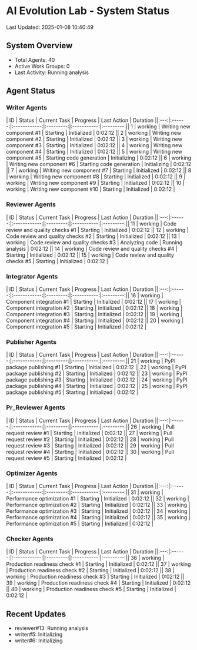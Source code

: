 # AI Evolution Lab - System Status
Last Updated: 2025-01-08 10:40:49

## System Overview
- Total Agents: 40
- Active Work Groups: 0
- Last Activity: Running analysis

## Agent Status

### Writer Agents
| ID | Status | Current Task | Progress | Last Action | Duration ||:---:|:------:|:------------:|:---------:|:-----------:|:---------:|| 1 | working | Writing new component #1 | Starting | Initialized | 0:02:12 || 2 | working | Writing new component #2 | Starting | Initialized | 0:02:12 || 3 | working | Writing new component #3 | Starting | Initialized | 0:02:12 || 4 | working | Writing new component #4 | Starting | Initialized | 0:02:12 || 5 | working | Writing new component #5 | Starting code generation | Initializing | 0:02:12 || 6 | working | Writing new component #6 | Starting code generation | Initializing | 0:02:12 || 7 | working | Writing new component #7 | Starting | Initialized | 0:02:12 || 8 | working | Writing new component #8 | Starting | Initialized | 0:02:12 || 9 | working | Writing new component #9 | Starting | Initialized | 0:02:12 || 10 | working | Writing new component #10 | Starting | Initialized | 0:02:12 |
### Reviewer Agents
| ID | Status | Current Task | Progress | Last Action | Duration ||:---:|:------:|:------------:|:---------:|:-----------:|:---------:|| 11 | working | Code review and quality checks #1 | Starting | Initialized | 0:02:12 || 12 | working | Code review and quality checks #2 | Starting | Initialized | 0:02:12 || 13 | working | Code review and quality checks #3 | Analyzing code | Running analysis | 0:02:12 || 14 | working | Code review and quality checks #4 | Starting | Initialized | 0:02:12 || 15 | working | Code review and quality checks #5 | Starting | Initialized | 0:02:12 |
### Integrator Agents
| ID | Status | Current Task | Progress | Last Action | Duration ||:---:|:------:|:------------:|:---------:|:-----------:|:---------:|| 16 | working | Component integration #1 | Starting | Initialized | 0:02:12 || 17 | working | Component integration #2 | Starting | Initialized | 0:02:12 || 18 | working | Component integration #3 | Starting | Initialized | 0:02:12 || 19 | working | Component integration #4 | Starting | Initialized | 0:02:12 || 20 | working | Component integration #5 | Starting | Initialized | 0:02:12 |
### Publisher Agents
| ID | Status | Current Task | Progress | Last Action | Duration ||:---:|:------:|:------------:|:---------:|:-----------:|:---------:|| 21 | working | PyPI package publishing #1 | Starting | Initialized | 0:02:12 || 22 | working | PyPI package publishing #2 | Starting | Initialized | 0:02:12 || 23 | working | PyPI package publishing #3 | Starting | Initialized | 0:02:12 || 24 | working | PyPI package publishing #4 | Starting | Initialized | 0:02:12 || 25 | working | PyPI package publishing #5 | Starting | Initialized | 0:02:12 |
### Pr_Reviewer Agents
| ID | Status | Current Task | Progress | Last Action | Duration ||:---:|:------:|:------------:|:---------:|:-----------:|:---------:|| 26 | working | Pull request review #1 | Starting | Initialized | 0:02:12 || 27 | working | Pull request review #2 | Starting | Initialized | 0:02:12 || 28 | working | Pull request review #3 | Starting | Initialized | 0:02:12 || 29 | working | Pull request review #4 | Starting | Initialized | 0:02:12 || 30 | working | Pull request review #5 | Starting | Initialized | 0:02:12 |
### Optimizer Agents
| ID | Status | Current Task | Progress | Last Action | Duration ||:---:|:------:|:------------:|:---------:|:-----------:|:---------:|| 31 | working | Performance optimization #1 | Starting | Initialized | 0:02:12 || 32 | working | Performance optimization #2 | Starting | Initialized | 0:02:12 || 33 | working | Performance optimization #3 | Starting | Initialized | 0:02:12 || 34 | working | Performance optimization #4 | Starting | Initialized | 0:02:12 || 35 | working | Performance optimization #5 | Starting | Initialized | 0:02:12 |
### Checker Agents
| ID | Status | Current Task | Progress | Last Action | Duration ||:---:|:------:|:------------:|:---------:|:-----------:|:---------:|| 36 | working | Production readiness check #1 | Starting | Initialized | 0:02:12 || 37 | working | Production readiness check #2 | Starting | Initialized | 0:02:12 || 38 | working | Production readiness check #3 | Starting | Initialized | 0:02:12 || 39 | working | Production readiness check #4 | Starting | Initialized | 0:02:12 || 40 | working | Production readiness check #5 | Starting | Initialized | 0:02:12 |

## Recent Updates
- reviewer#13: Running analysis
- writer#5: Initializing
- writer#6: Initializing

